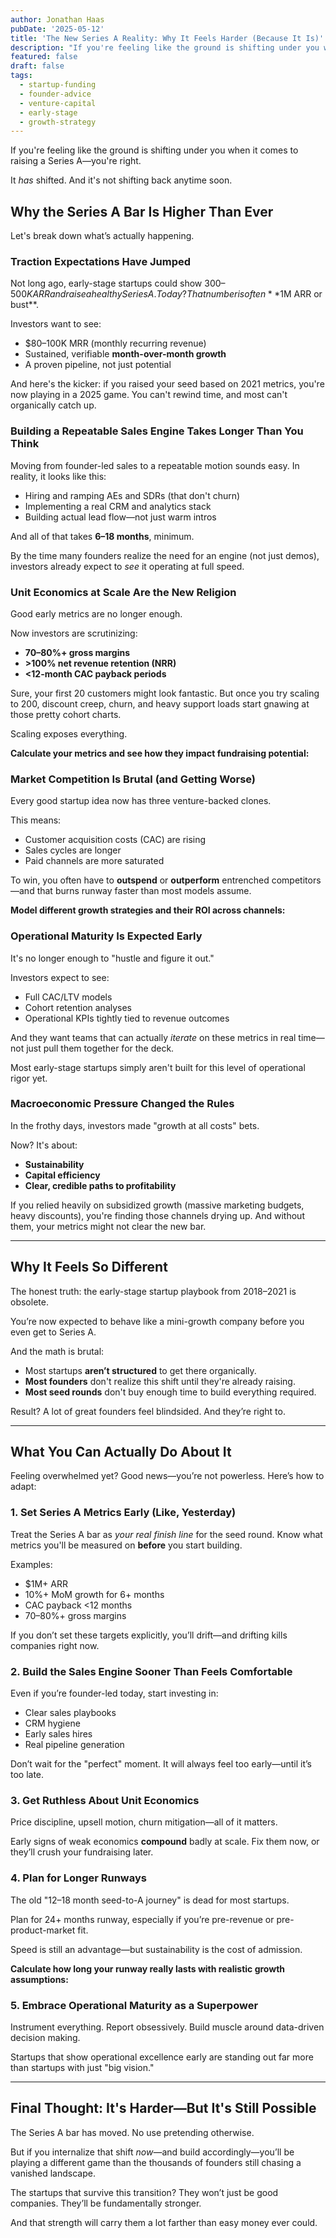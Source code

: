 ```yaml
---
author: Jonathan Haas
pubDate: '2025-05-12'
title: 'The New Series A Reality: Why It Feels Harder (Because It Is)'
description: "If you're feeling like the ground is shifting under you when it comes to raising a Series A—you're right."
featured: false
draft: false
tags:
  - startup-funding
  - founder-advice
  - venture-capital
  - early-stage
  - growth-strategy
---
```


If you're feeling like the ground is shifting under you when it comes to raising a Series A—you're right.

It _has_ shifted. And it's not shifting back anytime soon.

## Why the Series A Bar Is Higher Than Ever

Let's break down what’s actually happening.

### Traction Expectations Have Jumped

Not long ago, early-stage startups could show $300–500K ARR and raise a healthy Series A. Today? That number is often **$1M ARR or bust**.

Investors want to see:

- $80–100K MRR (monthly recurring revenue)
- Sustained, verifiable **month-over-month growth**
- A proven pipeline, not just potential

And here's the kicker: if you raised your seed based on 2021 metrics, you're now playing in a 2025 game. You can't rewind time, and most can't organically catch up.

### Building a Repeatable Sales Engine Takes Longer Than You Think

Moving from founder-led sales to a repeatable motion sounds easy. In reality, it looks like this:

- Hiring and ramping AEs and SDRs (that don't churn)
- Implementing a real CRM and analytics stack
- Building actual lead flow—not just warm intros

And all of that takes **6–18 months**, minimum.

By the time many founders realize the need for an engine (not just demos), investors already expect to _see_ it operating at full speed.

### Unit Economics at Scale Are the New Religion

Good early metrics are no longer enough.

Now investors are scrutinizing:

- **70–80%+ gross margins**
- **>100% net revenue retention (NRR)**
- **<12-month CAC payback periods**

Sure, your first 20 customers might look fantastic. But once you try scaling to 200, discount creep, churn, and heavy support loads start gnawing at those pretty cohort charts.

Scaling exposes everything.

**Calculate your metrics and see how they impact fundraising potential:**

<saas-metrics-dashboard />

### Market Competition Is Brutal (and Getting Worse)

Every good startup idea now has three venture-backed clones.

This means:

- Customer acquisition costs (CAC) are rising
- Sales cycles are longer
- Paid channels are more saturated

To win, you often have to **outspend** or **outperform** entrenched competitors—and that burns runway faster than most models assume.

**Model different growth strategies and their ROI across channels:**

<growth-strategy-simulator />

### Operational Maturity Is Expected Early

It's no longer enough to "hustle and figure it out."

Investors expect to see:

- Full CAC/LTV models
- Cohort retention analyses
- Operational KPIs tightly tied to revenue outcomes

And they want teams that can actually _iterate_ on these metrics in real time—not just pull them together for the deck.

Most early-stage startups simply aren't built for this level of operational rigor yet.

### Macroeconomic Pressure Changed the Rules

In the frothy days, investors made "growth at all costs" bets.

Now? It's about:

- **Sustainability**
- **Capital efficiency**
- **Clear, credible paths to profitability**

If you relied heavily on subsidized growth (massive marketing budgets, heavy discounts), you're finding those channels drying up. And without them, your metrics might not clear the new bar.

---

## Why It Feels So Different

The honest truth: the early-stage startup playbook from 2018–2021 is obsolete.

You’re now expected to behave like a mini-growth company before you even get to Series A.

And the math is brutal:

- Most startups **aren’t structured** to get there organically.
- **Most founders** don't realize this shift until they're already raising.
- **Most seed rounds** don't buy enough time to build everything required.

Result? A lot of great founders feel blindsided. And they’re right to.

---

## What You Can Actually Do About It

Feeling overwhelmed yet? Good news—you’re not powerless. Here’s how to adapt:

### 1. Set Series A Metrics Early (Like, Yesterday)

Treat the Series A bar as _your real finish line_ for the seed round. Know what metrics you'll be measured on **before** you start building.

Examples:

- $1M+ ARR
- 10%+ MoM growth for 6+ months
- CAC payback <12 months
- 70–80%+ gross margins

If you don’t set these targets explicitly, you’ll drift—and drifting kills companies right now.

### 2. Build the Sales Engine Sooner Than Feels Comfortable

Even if you’re founder-led today, start investing in:

- Clear sales playbooks
- CRM hygiene
- Early sales hires
- Real pipeline generation

Don’t wait for the "perfect" moment. It will always feel too early—until it’s too late.

### 3. Get Ruthless About Unit Economics

Price discipline, upsell motion, churn mitigation—all of it matters.

Early signs of weak economics **compound** badly at scale. Fix them now, or they’ll crush your fundraising later.

### 4. Plan for Longer Runways

The old "12–18 month seed-to-A journey" is dead for most startups.

Plan for 24+ months runway, especially if you’re pre-revenue or pre-product-market fit.

Speed is still an advantage—but sustainability is the cost of admission.

**Calculate how long your runway really lasts with realistic growth assumptions:**

<startup-runway-calculator />

### 5. Embrace Operational Maturity as a Superpower

Instrument everything. Report obsessively. Build muscle around data-driven decision making.

Startups that show operational excellence early are standing out far more than startups with just "big vision."

---

## Final Thought: It's Harder—But It's Still Possible

The Series A bar has moved. No use pretending otherwise.

But if you internalize that shift _now_—and build accordingly—you’ll be playing a different game than the thousands of founders still chasing a vanished landscape.

The startups that survive this transition? They won’t just be good companies. They’ll be fundamentally stronger.

And that strength will carry them a lot farther than easy money ever could.
